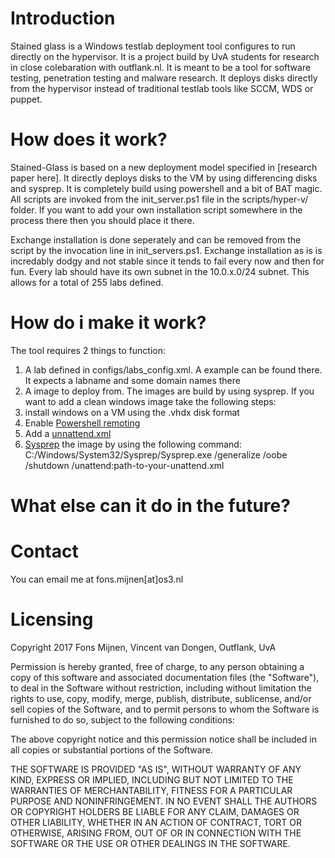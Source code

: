 # Introduction
Stained glass is a Windows testlab deployment tool configures to run directly on the hypervisor. It is a project build by UvA students for research in close colebaration with outflank.nl. It is meant to be a tool for software testing, penetration testing and malware research. It deploys disks directly from the hypervisor instead of traditional testlab tools like SCCM, WDS or puppet. 

# How does it work?

Stained-Glass is based on a new deployment model specified in [research paper here]. It directly deploys disks to the VM by using differencing disks and sysprep. It is completely build using powershell and a bit of BAT magic. All scripts are invoked from the init_server.ps1 file in the scripts/hyper-v/ folder. If you want to add your own installation script somewhere in the process there then you should place it there.

Exchange installation is done seperately and can be removed from the script by the invocation line in init_servers.ps1. Exchange installation as is is incredably dodgy and not stable since it tends to fail every now and then for fun. Every lab should have its own subnet in the 10.0.x.0/24 subnet. This allows for a total of 255 labs defined.

# How do i make it work?

The tool requires 2 things to function:

1. A lab defined in configs/labs_config.xml. A example can be found there. It expects a labname and some domain names there
2. A image to deploy from. The images are build by using sysprep. If you want to add a clean windows image take the following steps:
  1. install windows on a VM using the .vhdx disk format
  2. Enable [Powershell remoting](https://msdn.microsoft.com/en-us/powershell/reference/4.0/microsoft.powershell.core/enable-psremoting)
  3. Add a [unnattend.xml](https://technet.microsoft.com/en-us/library/c026170e-40ef-4191-98dd-0b9835bfa580)
  4. [Sysprep](https://technet.microsoft.com/en-us/library/cc721940(v=ws.10).aspx) the image by using the following command: C:/Windows/System32/Sysprep/Sysprep.exe /generalize /oobe /shutdown /unattend:path-to-your-unattend.xml




# What else can it do in the future?

# Contact

You can email me at fons.mijnen[at]os3.nl

# Licensing

Copyright 2017 Fons Mijnen, Vincent van Dongen, Outflank, UvA

Permission is hereby granted, free of charge, to any person obtaining a copy of this software and associated documentation files (the "Software"), to deal in the Software without restriction, including without limitation the rights to use, copy, modify, merge, publish, distribute, sublicense, and/or sell copies of the Software, and to permit persons to whom the Software is furnished to do so, subject to the following conditions:

The above copyright notice and this permission notice shall be included in all copies or substantial portions of the Software.

THE SOFTWARE IS PROVIDED "AS IS", WITHOUT WARRANTY OF ANY KIND, EXPRESS OR IMPLIED, INCLUDING BUT NOT LIMITED TO THE WARRANTIES OF MERCHANTABILITY, FITNESS FOR A PARTICULAR PURPOSE AND NONINFRINGEMENT. IN NO EVENT SHALL THE AUTHORS OR COPYRIGHT HOLDERS BE LIABLE FOR ANY CLAIM, DAMAGES OR OTHER LIABILITY, WHETHER IN AN ACTION OF CONTRACT, TORT OR OTHERWISE, ARISING FROM, OUT OF OR IN CONNECTION WITH THE SOFTWARE OR THE USE OR OTHER DEALINGS IN THE SOFTWARE.

